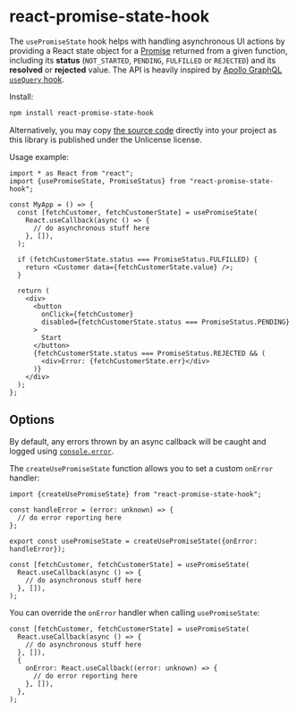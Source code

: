 # react-promise-state-hook

The `usePromiseState` hook helps with handling asynchronous UI actions by providing a React state object for a [Promise](https://developer.mozilla.org/en-US/docs/Web/JavaScript/Reference/Global_Objects/Promise) returned from a given function, including its **status** (`NOT_STARTED`, `PENDING`, `FULFILLED` or `REJECTED`) and its **resolved** or **rejected** value. The API is heavily inspired by [Apollo GraphQL `useQuery` hook](https://www.apollographql.com/docs/react/data/queries/).

Install:

```sh
npm install react-promise-state-hook
```

Alternatively, you may copy [the source code](https://github.com/stefee/react-promise-state-hook/blob/main/usePromiseState.ts) directly into your project as this library is published under the Unlicense license.

Usage example:

```tsx
import * as React from "react";
import {usePromiseState, PromiseStatus} from "react-promise-state-hook";

const MyApp = () => {
  const [fetchCustomer, fetchCustomerState] = usePromiseState(
    React.useCallback(async () => {
      // do asynchronous stuff here
    }, []),
  );

  if (fetchCustomerState.status === PromiseStatus.FULFILLED) {
    return <Customer data={fetchCustomerState.value} />;
  }

  return (
    <div>
      <button
        onClick={fetchCustomer}
        disabled={fetchCustomerState.status === PromiseStatus.PENDING}
      >
        Start
      </button>
      {fetchCustomerState.status === PromiseStatus.REJECTED && (
        <div>Error: {fetchCustomerState.err}</div>
      )}
    </div>
  );
};
```

## Options

By default, any errors thrown by an async callback will be caught and logged using [`console.error`](https://developer.mozilla.org/en-US/docs/Web/API/console/error).

The `createUsePromiseState` function allows you to set a custom `onError` handler:

```tsx
import {createUsePromiseState} from "react-promise-state-hook";

const handleError = (error: unknown) => {
  // do error reporting here
};

export const usePromiseState = createUsePromiseState({onError: handleError});
```

```tsx
const [fetchCustomer, fetchCustomerState] = usePromiseState(
  React.useCallback(async () => {
    // do asynchronous stuff here
  }, []),
);
```

You can override the `onError` handler when calling `usePromiseState`:

```tsx
const [fetchCustomer, fetchCustomerState] = usePromiseState(
  React.useCallback(async () => {
    // do asynchronous stuff here
  }, []),
  {
    onError: React.useCallback((error: unknown) => {
      // do error reporting here
    }, []),
  },
);
```

